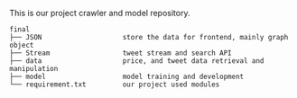 This is our project crawler and model repository.
```
final
├── JSON					store the data for frontend, mainly graph object
├── Stream					tweet stream and search API
├── data					price, and tweet data retrieval and manipulation
├── model					model training and development
└── requirement.txt			our project used modules
```
